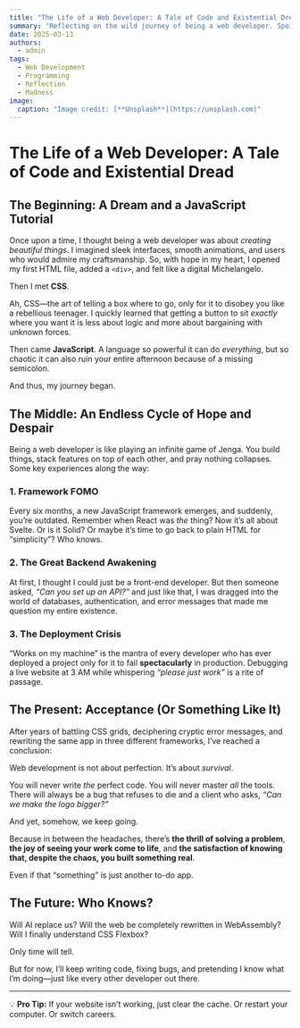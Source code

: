 ```yaml
---
title: "The Life of a Web Developer: A Tale of Code and Existential Dread"
summary: "Reflecting on the wild journey of being a web developer. Spoiler: it's a mix of creativity, frustration, and questioning your life choices."
date: 2025-03-13
authors:
  - admin
tags:
  - Web Development
  - Programming
  - Reflection
  - Madness
image:
  caption: "Image credit: [**Unsplash**](https://unsplash.com)"
---
```


# The Life of a Web Developer: A Tale of Code and Existential Dread  

## The Beginning: A Dream and a JavaScript Tutorial  

Once upon a time, I thought being a web developer was about *creating beautiful things*. I imagined sleek interfaces, smooth animations, and users who would admire my craftsmanship. So, with hope in my heart, I opened my first HTML file, added a `<div>`, and felt like a digital Michelangelo.  

Then I met **CSS**.  

Ah, CSS—the art of telling a box where to go, only for it to disobey you like a rebellious teenager. I quickly learned that getting a button to sit *exactly* where you want it is less about logic and more about bargaining with unknown forces.  

Then came **JavaScript**. A language so powerful it can do *everything*, but so chaotic it can also ruin your entire afternoon because of a missing semicolon.  

And thus, my journey began.  

## The Middle: An Endless Cycle of Hope and Despair  

Being a web developer is like playing an infinite game of Jenga. You build things, stack features on top of each other, and pray nothing collapses. Some key experiences along the way:  

### 1. **Framework FOMO**  
Every six months, a new JavaScript framework emerges, and suddenly, you’re outdated. Remember when React was *the* thing? Now it’s all about Svelte. Or is it Solid? Or maybe it’s time to go back to plain HTML for “simplicity”? Who knows.  

### 2. **The Great Backend Awakening**  
At first, I thought I could just be a front-end developer. But then someone asked, *“Can you set up an API?”* and just like that, I was dragged into the world of databases, authentication, and error messages that made me question my entire existence.  

### 3. **The Deployment Crisis**  
“Works on my machine” is the mantra of every developer who has ever deployed a project only for it to fail **spectacularly** in production. Debugging a live website at 3 AM while whispering *“please just work”* is a rite of passage.  

## The Present: Acceptance (Or Something Like It)  

After years of battling CSS grids, deciphering cryptic error messages, and rewriting the same app in three different frameworks, I’ve reached a conclusion:  

Web development is not about perfection. It’s about *survival*.  

You will never write *the* perfect code. You will never master *all* the tools. There will always be a bug that refuses to die and a client who asks, *“Can we make the logo bigger?”*  

And yet, somehow, we keep going.  

Because in between the headaches, there’s **the thrill of solving a problem**, **the joy of seeing your work come to life**, and **the satisfaction of knowing that, despite the chaos, you built something real**.  

Even if that “something” is just another to-do app.  

## The Future: Who Knows?  

Will AI replace us? Will the web be completely rewritten in WebAssembly? Will I finally understand CSS Flexbox?  

Only time will tell.  

But for now, I’ll keep writing code, fixing bugs, and pretending I know what I’m doing—just like every other developer out there.  

---
💡 **Pro Tip:** If your website isn’t working, just clear the cache. Or restart your computer. Or switch careers.

